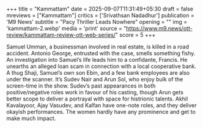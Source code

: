 +++
title = "Kammattam"
date = 2025-09-07T11:31:49+05:30
draft = false
mreviews = ["Kammattam"]
critics = ['Srivathsan Nadadhur']
publication = 'M9 News'
subtitle = "Pacy Thriller Leads Nowhere"
opening = ""
img = 'kammattam-2.webp'
media = 'print'
source = "https://www.m9.news/ott-review/kammattam-review-ott-web-series/"
score = 5
+++

Samuel Umman, a businessman involved in real estate, is killed in a road accident. Antonio George, entrusted with the case, smells something fishy. An investigation into Samuel’s life leads him to a confidante, Francis. He unearths an alleged loan scam in connection with a local cooperative bank. A thug Shaji, Samuel’s own son Ebin, and a few bank employees are also under the scanner. It’s Sudev Nair and Arun Sol, who enjoy bulk of the screen-time in the show. Sudev’s past appearances in both positive/negative roles work in favour of his casting, though Arun gets better scope to deliver a portrayal with space for histrionic talents. Akhil Kavalayoor, Ajay Vasudev, and Kalfan have one-note roles, and they deliver okayish performances. The women hardly have any prominence and get to make much impact.
